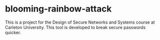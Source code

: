 # blooming-rainbow-attack
This is a project for the Design of Secure Networks and Systems course at Carleton University. This tool is developed to break secure passwords quicker.
